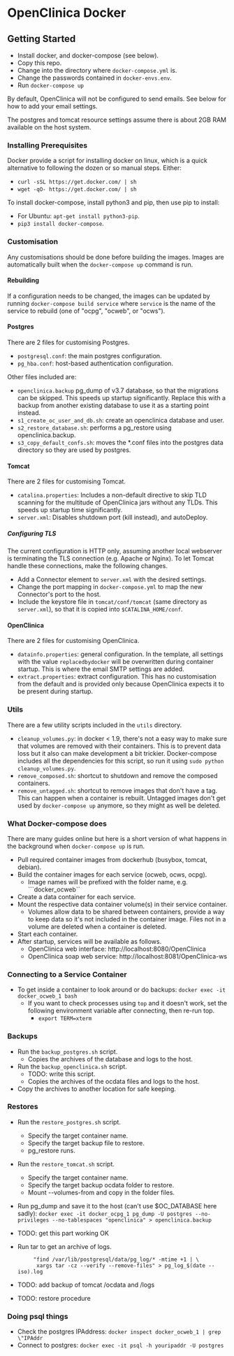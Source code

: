# OpenClinica Docker


## Getting Started
- Install docker, and docker-compose (see below).
- Copy this repo.
- Change into the directory where ```docker-compose.yml``` is.
- Change the passwords contained in ```docker-envs.env```.
- Run ```docker-compose up```

By default, OpenClinica will not be configured to send emails. See below for 
how to add your email settings. 

The postgres and tomcat resource settings assume there is about 2GB RAM 
available on the host system.


### Installing Prerequisites
Docker provide a script for installing docker on linux, which is a quick 
alternative to following the dozen or so manual steps. Either:
- ```curl -sSL https://get.docker.com/ | sh```
- ```wget -qO- https://get.docker.com/ | sh```

To install docker-compose, install python3 and pip, then use pip to install:
- For Ubuntu: ```apt-get install python3-pip```.
- ```pip3 install docker-compose```.


### Customisation
Any customisations should be done before building the images. Images are 
automatically built when the ```docker-compose up``` command is run.


#### Rebuilding
If a configuration needs to be changed, the images can be updated by running 
```docker-compose build service``` where ```service``` is the name of the 
service to rebuild (one of "ocpg", "ocweb", or "ocws"). 


#### Postgres
There are 2 files for customising Postgres.
- ```postgresql.conf```: the main postgres configuration.
- ```pg_hba.conf```: host-based authentication configuration.

Other files included are:
- ```openclinica.backup``` pg_dump of v3.7 database, so that the migrations can 
  be skipped. This speeds up startup significantly. Replace this with a backup 
  from another existing database to use it as a starting point instead.
- ```s1_create_oc_user_and_db.sh```: create an openclinica database and user.
- ```s2_restore_database.sh```: performs a pg_restore using openclinica.backup.
- ```s3_copy_default_confs.sh```: moves the *.conf files into the postgres 
  data directory so they are used by postgres.


#### Tomcat
There are 2 files for customising Tomcat.
- ```catalina.properties```: Includes a non-default directive to skip TLD 
  scanning for the multitude of OpenClinica jars without any TLDs. This speeds 
  up startup time significantly.
- ```server.xml```: Disables shutdown port (kill instead), and autoDeploy. 


##### Configuring TLS
The current configuration is HTTP only, assuming another local webserver is 
terminating the TLS connection (e.g. Apache or Nginx). To let Tomcat handle 
these connections, make the following changes.
- Add a Connector element to ```server.xml``` with the desired settings.
- Change the port mapping in ```docker-compose.yml``` to map the new 
  Connector's port to the host.
- Include the keystore file in ```tomcat/conf/tomcat``` (same directory as 
  ```server.xml```), so that it is copied into ```$CATALINA_HOME/conf```.


#### OpenClinica
There are 2 files for customising OpenClinica. 
- ```datainfo.properties```: general configuration. In the template, all 
  settings with the value ```replacedbydocker``` will be overwritten during 
  container startup. This is where the email SMTP settings are added.
- ```extract.properties```: extract configuration. This has no customisation 
  from the default and is provided only because OpenClinica expects it to be 
  present during startup.


### Utils
There are a few utility scripts included in the ```utils``` directory.
- ```cleanup_volumes.py```: in docker < 1.9, there's not a easy way to make 
  sure that volumes are removed with their containers. This is to prevent data 
  loss but it also can make development a bit trickier. Docker-compose includes 
  all the dependencies for this script, so run it using 
  ```sudo python cleanup_volumes.py```.
- ```remove_composed.sh```: shortcut to shutdown and remove the composed 
  containers.
- ```remove_untagged.sh```: shortcut to remove images that don't have a tag. 
  This can happen when a container is rebuilt. Untagged images don't get used 
  by ```docker-compose up``` anymore, so they might as well be deleted.


### What Docker-compose does
There are many guides online but here is a short version of what happens in the 
background when ```docker-compose up``` is run.
- Pull required container images from dockerhub (busybox, tomcat, debian).
- Build the container images for each service (ocweb, ocws, ocpg).
  - Image names will be prefixed with the folder name, e.g. ```docker_ocweb``
- Create a data container for each service.
- Mount the respective data container volume(s) in their service container.
  - Volumes allow data to be shared between containers, provide a way to keep 
    data so it's not included in the container image. Files not in a volume 
    are deleted when a container is deleted.
- Start each container.
- After startup, services will be available as follows.
  + OpenClinica web interface: http://localhost:8080/OpenClinica
  + OpenClinica soap web service: http://localhost:8081/OpenClinica-ws


### Connecting to a Service Container
- To get inside a container to look around or do backups:
  ```docker exec -it docker_ocweb_1 bash```
  + If you want to check processes using ```top``` and it doesn't work, set the 
    following environment variable after connecting, then re-run top.
    - ```export TERM=xterm```
    

### Backups
- Run the ```backup_postgres.sh``` script.
  + Copies the archives of the database and logs to the host.
- Run the ```backup_openclinica.sh``` script.
  + TODO: write this script.
  + Copies the archives of the ocdata files and logs to the host.
- Copy the archives to another location for safe keeping.


### Restores
- Run the ```restore_postgres.sh``` script.
  - Specify the target container name.
  - Specify the target backup file to restore.
  - pg_restore runs.
- Run the ```restore_tomcat.sh``` script.
  - Specify the target container name.
  - Specify the target backup ocdata folder to restore.
  - Mount --volumes-from and copy in the folder files.



- Run pg_dump and save it to the host (can't use $OC_DATABASE here sadly):
  ```docker exec -it docker_ocpg_1 pg_dump -U postgres --no-privileges --no-tablespaces "openclinica" > openclinica.backup```

- TODO: get this part working OK
- Run tar to get an archive of logs.
  ```docker exec -it docker_ocpg_1 \ 
       "find /var/lib/postgresql/data/pg_log/* -mtime +1 | \
        xargs tar -cz --verify --remove-files" > pg_log_$(date --iso).log

- TODO: add backup of tomcat /ocdata and /logs
- TODO: restore procedure


### Doing psql things
- Check the postgres IPAddress: ```docker inspect docker_ocweb_1 | grep \"IPAddr```
- Connect to postgres: ```docker exec -it psql -h youripaddr -U postgres```
  
